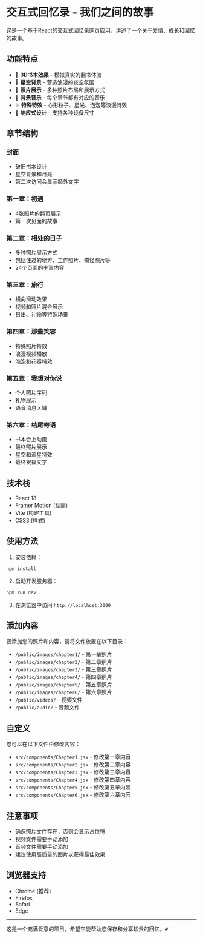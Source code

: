 # 交互式回忆录 - 我们之间的故事

这是一个基于React的交互式回忆录网页应用，讲述了一个关于爱情、成长和回忆的故事。

## 功能特点

- 📖 **3D书本效果** - 模拟真实的翻书体验
- 🌟 **星空背景** - 营造浪漫的夜空氛围
- 📸 **照片展示** - 多种照片布局和展示方式
- 🎵 **背景音乐** - 每个章节都有对应的音乐
- ✨ **特殊特效** - 心形粒子、星光、泡泡等浪漫特效
- 📱 **响应式设计** - 支持各种设备尺寸

## 章节结构

### 封面
- 破旧书本设计
- 星空背景和月亮
- 第二次访问会显示额外文字

### 第一章：初遇
- 4张照片的翻页展示
- 第一次见面的故事

### 第二章：相处的日子
- 多种照片展示方式
- 包括住过的地方、工作照片、搞怪照片等
- 24个页面的丰富内容

### 第三章：旅行
- 横向滑动效果
- 视频和照片混合展示
- 日出、礼物等特殊场景

### 第四章：那些笑容
- 特殊照片特效
- 浪漫视频播放
- 泡泡和花瓣特效

### 第五章：我想对你说
- 个人照片序列
- 礼物展示
- 语音消息区域

### 第六章：结尾寄语
- 书本合上动画
- 最终照片展示
- 星空和流星特效
- 最终祝福文字

## 技术栈

- React 18
- Framer Motion (动画)
- Vite (构建工具)
- CSS3 (样式)

## 使用方法

1. 安装依赖：
```bash
npm install
```

2. 启动开发服务器：
```bash
npm run dev
```

3. 在浏览器中访问 `http://localhost:3000`

## 添加内容

要添加您的照片和内容，请将文件放置在以下目录：

- `/public/images/chapter1/` - 第一章照片
- `/public/images/chapter2/` - 第二章照片
- `/public/images/chapter3/` - 第三章照片
- `/public/images/chapter4/` - 第四章照片
- `/public/images/chapter5/` - 第五章照片
- `/public/images/chapter6/` - 第六章照片
- `/public/videos/` - 视频文件
- `/public/audio/` - 音频文件

## 自定义

您可以在以下文件中修改内容：

- `src/components/Chapter1.jsx` - 修改第一章内容
- `src/components/Chapter2.jsx` - 修改第二章内容
- `src/components/Chapter3.jsx` - 修改第三章内容
- `src/components/Chapter4.jsx` - 修改第四章内容
- `src/components/Chapter5.jsx` - 修改第五章内容
- `src/components/Chapter6.jsx` - 修改第六章内容

## 注意事项

- 确保照片文件存在，否则会显示占位符
- 视频文件需要手动添加
- 音频文件需要手动添加
- 建议使用高质量的图片以获得最佳效果

## 浏览器支持

- Chrome (推荐)
- Firefox
- Safari
- Edge

---

这是一个充满爱意的项目，希望它能帮助您保存和分享珍贵的回忆。💕